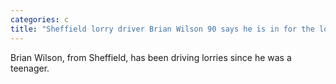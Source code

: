```yaml
---
categories: c
title: "Sheffield lorry driver Brian Wilson 90 says he is in for the long haul"
---
```

Brian Wilson, from Sheffield, has been driving lorries since he was a teenager.